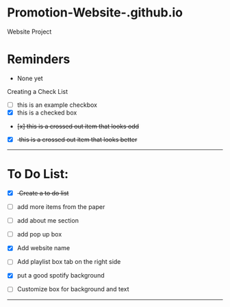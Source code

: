 # Promotion-Website-.github.io
Website Project

# Reminders
- None yet

Creating a Check List
- [ ] this is an example checkbox
- [x] this is a checked box
- <del> [x] this is a crossed out item that looks odd </del>
- [x] <del> this is a crossed out item that looks better </del>

---

# To Do List:
- [x] <del> Create a to do list </del>
- [ ] add more items from the paper
- [ ] add about me section
- [ ] add pop up box
- [x] Add website name
- [ ] Add playlist box tab on the right side
- [x] put a good spotify background
- [ ] Customize box for background and text



--- 

